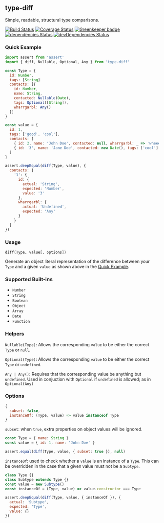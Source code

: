 type-diff
--
Simple, readable, structural type comparisons.

[![Build Status](https://travis-ci.org/thebearingedge/type-diff.svg?branch=master)](https://travis-ci.org/thebearingedge/type-diff)
[![Coverage Status](https://coveralls.io/repos/github/thebearingedge/type-diff/badge.svg?branch=master)](https://coveralls.io/github/thebearingedge/type-diff?branch=master)
[![Greenkeeper badge](https://badges.greenkeeper.io/thebearingedge/type-diff.svg)](https://greenkeeper.io/)
[![dependencies Status](https://david-dm.org/thebearingedge/type-diff/status.svg)](https://david-dm.org/thebearingedge/type-diff)
[![devDependencies Status](https://david-dm.org/thebearingedge/type-diff/dev-status.svg)](https://david-dm.org/thebearingedge/type-diff?type=dev)

### Quick Example

```js
import assert from 'assert'
import { diff, Nullable, Optional, Any } from 'type-diff'

const Type = {
  id: Number,
  tags: [String]
  contacts: [{
    id: Number,
    name: String,
    contacted: Nullable(Date),
    tags: Optional([String]),
    wharrgarbl: Any()
  }]
}

const value = {
  id: 1,
  tags: ['good', 'cool'],
  contacts: [
    { id: 2, name: 'John Doe', contacted: null, wharrgarbl: _ => 'wheee' },
    { id: '3', name: 'Jane Doe', contacted: new Date(), tags: ['cool'] }
  ]
}

assert.deepEqual(diff(Type, value), {
  contacts: {
    '1': {
      id: {
        actual: 'String',
        expected: 'Number',
        value: '3'
      },
      wharrgarbl: {
        actual: 'Undefined',
        expected: 'Any'
      }
    }
  }
})
```
### Usage

`diff(Type, value[, options])`

Generate an object literal representation of the difference between your `Type` and a given `value` as shown above in the [Quick Example](#quick-example).

### Supported Built-ins

- `Number`
- `String`
- `Boolean`
- `Object`
- `Array`
- `Date`
- `Function`

### Helpers

`Nullable(Type)`: Allows the corresponding `value` to be either the correct `Type` or `null`.

`Optional(Type)`: Allows the corresponding `value` to be either the correct `Type` or `undefined`.

`Any | Any()`: Requires that the corresponding value be anything but `undefined`. Used in conjuction with `Optional` if `undefined` is allowed; as in `Optional(Any)`

### Options

```js
{
  subset: false,
  instanceOf: (Type, value) => value instanceof Type
}
```

`subset`: when `true`, extra properties on object values will be ignored.

```js
const Type = { name: String }
const value = { id: 1, name: 'John Doe' }

assert.equal(diff(Type, value, { subset: true }), null)
```

`instanceOf`: used to check whether a `value` is an instance of a `Type`. This can be overridden in the case that a given value must not be a `Subtype`.

```js
class Type {}
class Subtype extends Type {}
const value = new Subtype()
const instanceOf = (Type, value) => value.constructor === Type

assert.deepEqual(diff(Type, value, { instanceOf }), {
  actual: 'Subtype',
  expected: 'Type',
  value: {}
})
```
